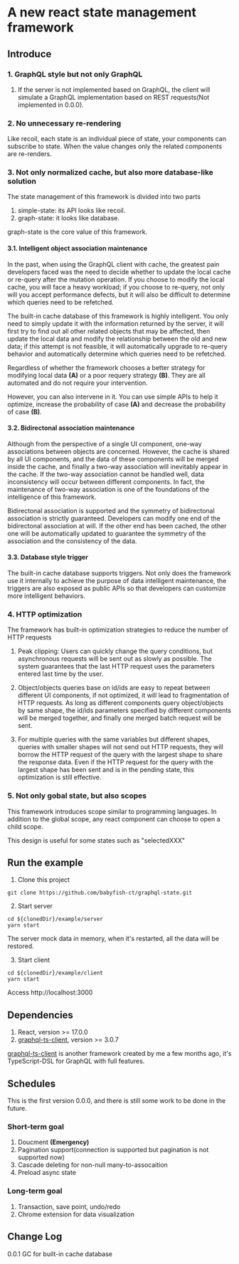 # A new react state management framework

## Introduce

### 1. GraphQL style but not only GraphQL
   
1. If the server is not implemented based on GraphQL, the client will simulate a GraphQL implementation based on REST requests(Not implemented in 0.0.0).

### 2. No unnecessary re-rendering 

Like recoil, each state is an individual piece of state, your components can subscribe to state. When the value changes only the related components are re-renders.

### 3. Not only normalized cache, but also more database-like solution

The state management of this framework is divided into two parts

1. simple-state: its API looks like recoil.
2. graph-state: it looks like database.

graph-state is the core value of this framework.

#### 3.1. Intelligent object association maintenance

In the past, when using the GraphQL client with cache, the greatest pain developers faced was the need to decide whether to update the local cache or re-query after the mutation operation. If you choose to modify the local cache, you will face a heavy workload; if you choose to re-query, not only will you accept performance defects, but it will also be difficult to determine which queries need to be refetched.

The built-in cache database of this framework is highly intelligent. You only need to simply update it with the information returned by the server, it will first try to find out all other related objects that may be affected, then update the local data and modify the relationship between the old and new data; if this attempt is not feasible, it will automatically upgrade to re-query behavior and automatically determine which queries need to be refetched.

Regardless of whether the framework chooses a better strategy for modifying local data **(A)** or a poor requery strategy **(B)**. They are all automated and do not require your intervention.

However, you can also intervene in it. You can use simple APIs to help it optimize, increase the probability of case **(A)** and decrease the probability of case **(B)**.

#### 3.2. Bidirectonal association maintenance

Although from the perspective of a single UI component, one-way associations between objects are concerned. However, the cache is shared by all UI components, and the data of these components will be merged inside the cache, and finally a two-way association will inevitably appear in the cache. If the two-way association cannot be handled well, data inconsistency will occur between different components. In fact, the maintenance of two-way association is one of the foundations of the intelligence of this framework.

Bidirectonal association is supported and the symmetry of bidirectonal association is strictly guaranteed. Developers can modify one end of the  bidirectonal association at will. If the other end has been cached, the other one will be automatically updated to guarantee the symmetry of the association and the consistency of the data. 

#### 3.3. Database style trigger
The built-in cache database supports triggers. Not only does the framework use it internally to achieve the purpose of data intelligent maintenance, the triggers are also exposed as public APIs so that developers can customize more intelligent behaviors.


### 4. HTTP optimization

The framework has built-in optimization strategies to reduce the number of HTTP requests

1. Peak clipping: Users can quickly change the query conditions, but asynchronous requests will be sent out as slowly as possible. The system guarantees that the last HTTP request uses the parameters entered last time by the user.

2. Object/objects queries base on id/ids are easy to repeat between different UI components, if not optimized, it will lead to fragmentation of HTTP requests. As long as different components query object/objects by same shape, the id/ids parameters specified by different components will be merged together, and finally one merged batch request will be sent.

3. For multiple queries with the same variables but different shapes, queries with smaller shapes will not send out HTTP requests, they will borrow the HTTP request of the query with the largest shape to share the response data. Even if the HTTP request for the query with the largest shape has been sent and is in the pending state, this optimization is still effective.


### 5. Not only gobal state, but also scopes

This framework introduces scope similar to programming languages. In addition to the global scope, any react component can choose to open a child scope.

This design is useful for some states such as "selectedXXX"

## Run the example
1. Clone this project
```
git clone https://github.com/babyfish-ct/graphql-state.git
```
2. Start server
```
cd ${clonedDir}/example/server
yarn start
```
The server mock data in memory, when it's restarted, all the data will be restored.

3. Start client
```
cd ${clonedDir}/example/client
yarn start
```
Access http://localhost:3000

## Dependencies
1. React, version >= 17.0.0
2. [graphql-ts-client](https://github.com/babyfish-ct/graphql-ts-client), version >= 3.0.7

[graphql-ts-client](https://github.com/babyfish-ct/graphql-ts-client) is another framework created by me a few months ago, it's TypeScript-DSL for GraphQL with full features.

## Schedules

This is the first version 0.0.0, and there is still some work to be done in the future.

### Short-term goal
1. Doucment **(Emergency)**
2. Pagination support(connection is supported but pagination is not supported now)
3. Cascade deleting for non-null many-to-assocaition
4. Preload async state

### Long-term goal
1. Transaction, save point, undo/redo 
2. Chrome extension for data visualization


## Change Log
0.0.1     GC for built-in cache database
